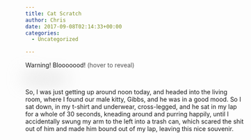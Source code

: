 ```yaml
---
title: Cat Scratch
author: Chris
date: 2017-09-08T02:14:33+00:00
categories:
  - Uncategorized

---
```


<style type="text/css">img.censor { filter: blur(20px) saturate(0); transition: filter 1.0s cubic-bezier(0.600, 0.040, 0.980, 0.335); } img.censor:hover { filter: blur(0px) saturate(1); } span.help { opacity: 0.75; } span.help { opacity: 0.75; }</style>
Warning! Blooooood! <span class="help">(hover to reveal)</span>

<img class="censor" src="https://i1.wp.com/balde.losno.co/cat_scratch.jpg?w=840&#038;ssl=1" alt="Cat scratch" data-recalc-dims="1" />

So, I was just getting up around noon today, and headed into the living room, where I found our male kitty, Gibbs, and he was in a good mood. So I sat down, in my t-shirt and underwear, cross-legged, and he sat in my lap for a whole of 30 seconds, kneading around and purring happily, until I accidentally swung my arm to the left into a trash can, which scared the shit out of him and made him bound out of my lap, leaving this nice souvenir.
